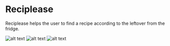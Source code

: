 # Reciplease

Reciplease helps the user to find a recipe according to the leftover from the fridge.

![alt text](https://raw.githubusercontent.com/jullianm/projet10OC/master/Reciplease.png)
![alt text](https://raw.githubusercontent.com/jullianm/projet10OC/master/Reciplease2.png)
![alt text](https://raw.githubusercontent.com/jullianm/projet10OC/master/Reciplease3.png)
